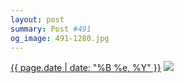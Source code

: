 ```yaml
---
layout: post
summary: Post #491
og_image: 491-1280.jpg
---
```


<p>
  <time><a href="/491">{{ page.date | date: "%B %e, %Y" }}</a></time>
  <a href="/491"><img src="{{ site.assets_url }}/491-640.jpg" srcset="{{ site.assets_url }}/491-1280.jpg 1280w, {{ site.assets_url }}/491-960.jpg 960w, {{ site.assets_url }}/491-640.jpg 640w, {{ site.assets_url }}/491-320.jpg 320w" sizes="(min-width: 700px) 50vw, calc(100vw - 2rem)" /></a>
</p>
